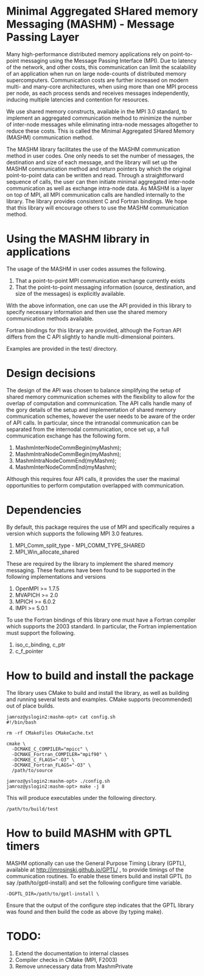 # Minimal Aggregated SHared memory Messaging (MASHM) - Message Passing Layer

Many high-performance distributed memory applications rely on
point-to-point messaging using the Message Passing Interface (MPI). Due
to latency of the network, and other costs, this communication can limit
the scalability of an application when run on large node-counts of
distributed memory supercomputers. Communication costs are further
increased on modern multi- and many-core architectures, when using more
than one MPI process per node, as each process sends and receives
messages independently, inducing multiple latencies and contention for
resources. 

We use shared memory constructs, available in
the MPI 3.0 standard, to implement an aggregated communication method to
minimize the number of inter-node messages while eliminating intra-node
messages altogether to reduce these costs. 
This is called the Minimal Aggregated SHared Memory (MASHM) communication method.

The MASHM library facilitates the use of the MASHM communication method in user codes. One only needs to set the number of messages, the destination and size of each message, and the library will set up the MASHM communication method and return pointers by which the original point-to-point data can be written and read. Through a straightforward sequence of calls, the user can then initiate minimal aggregated inter-node communication as well as exchange intra-node data. As MASHM is a layer on top of MPI, all MPI communication calls are handled internally to the library. The library provides consistent C and Fortran bindings. We hope that this library will encourage others to use the MASHM communication method.


# Using the MASHM library in applications

The usage of the MASHM in user codes assumes the following.

1. That a point-to-point MPI communication exchange currently exists
2. That the point-to-point messaging information (source, destination, and size of the messages) is explicitly available.

With the above information, one can use the API provided in this library to specify necessary information and then use the shared memory communication methods available.

Fortran bindings for this library are provided, although the Fortran API differs from the C API slightly to handle multi-dimensional pointers.

Examples are provided in the test/ directory. 

# Design decisions

The design of the API was chosen to balance simplifying the setup of shared memory communication schemes with the flexibility to allow for the overlap of computation and communication. The API calls handle many of the gory details of the setup and implementation of shared memory communication schemes, however the user needs to be aware of the order of API calls. In particular, since the intranodal communication can be separated from the internodal communication, once set up, a full communication exchange has the following form.

1. MashmInterNodeCommBegin(myMashm);
2. MashmIntraNodeCommBegin(myMashm);
3. MashmIntraNodeCommEnd(myMashm);
4. MashmInterNodeCommEnd(myMashm);

Although this requires four API calls, it provides the user the maximal opportunities to perform computation overlapped with communication.

# Dependencies

By default, this package requires the use of MPI and specifically requires a version which supports the following MPI 3.0 features.

1. MPI_Comm_split_type - MPI_COMM_TYPE_SHARED
2. MPI_Win_allocate_shared

These are required by the library to implement the shared memory messaging. These features have been found to be supported in the following implementations and versions

1. OpenMPI >= 1.7.5
2. MVAPICH >= 2.0
3. MPICH >= 6.0.2
4. IMPI >= 5.0.1

To use the Fortran bindings of this library one must have a Fortran compiler which supports the 2003 standard. In particular, the Fortran implementation must support the following.

1. iso_c_binding, c_ptr
2. c_f_pointer

# How to build and install the package

The library uses CMake to build and install the library, as well as building and running several tests and examples. CMake supports (recommended) out of place builds.

    jamroz@yslogin2:mashm-opt> cat config.sh
    #!/bin/bash

    rm -rf CMakeFiles CMakeCache.txt

    cmake \
      -DCMAKE_C_COMPILER="mpicc" \
      -DCMAKE_Fortran_COMPILER="mpif90" \
      -DCMAKE_C_FLAGS="-O3" \
      -DCMAKE_Fortran_FLAGS="-O3" \
      /path/to/source

    jamroz@yslogin2:mashm-opt> ./config.sh
    jamroz@yslogin2:mashm-opt> make -j 8 

This will produce executables under the following directory.

    /path/to/build/test

# How to build MASHM with GPTL timers

MASHM optionally can use the General Purpose Timing Library (GPTL), available at http://jmrosinski.github.io/GPTL/ , to provide timings of the communication routines. To enable these timers build and install GPTL (to say /path/to/gptl-install) and set the following configure time variable.

    -DGPTL_DIR=/path/to/gptl-install \

Ensure that the output of the configure step indicates that the GPTL library was found and then build the code as above (by typing make).

# TODO:

1. Extend the documentation to internal classes 
2. Compiler checks in CMake (MPI, F2003)
3. Remove unnecessary data from MashmPrivate
